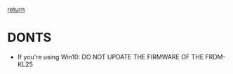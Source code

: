 [return](./../README.md)

# DONTS
* If you're using Win10: DO NOT UPDATE THE FIRMWARE OF THE FRDM-KL25
